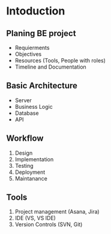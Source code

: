 # Intoduction
## Planing BE project
- Requierments
- Objectives
- Resources (Tools, People with roles)
- Timeline and Documentation
 
## Basic Architecture
- Server
- Business Logic
- Database
- API

## Workflow
1. Design
2. Implementation
3. Testing
4. Deployment
5. Maintanance

## Tools
1. Project management (Asana, Jira)
2. IDE (VS, VS IDE)
3. Version Controls (SVN, Git)